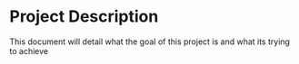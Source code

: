 # Project Description

This document will detail what the goal of this project is and what its trying to achieve
